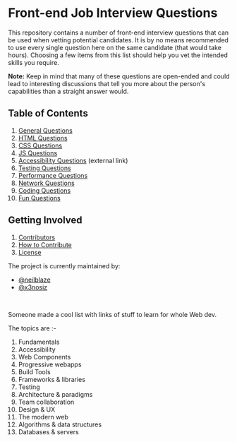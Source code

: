 # Front-end Job Interview Questions

This repository contains a number of front-end interview questions that can be used when vetting potential candidates. It is by no means recommended to use every single question here on the same candidate (that would take hours). Choosing a few items from this list should help you vet the intended skills you require.

**Note:** Keep in mind that many of these questions are open-ended and could lead to interesting discussions that tell you more about the person's capabilities than a straight answer would.

## Table of Contents

  1. [General Questions](src/questions/general-questions.md)
  2. [HTML Questions](src/questions/html-questions.md)
  3. [CSS Questions](src/questions/css-questions.md)
  4. [JS Questions](src/questions/javascript-questions.md)
  5. [Accessibility Questions](https://scottaohara.github.io/accessibility_interview_questions/) (external link)
  6. [Testing Questions](src/questions/testing-questions.md)
  7. [Performance Questions](src/questions/performance-questions.md)
  8. [Network Questions](src/questions/network-questions.md)
  9. [Coding Questions](src/questions/coding-questions.md)
  10. [Fun Questions](src/questions/fun-questions.md)

## Getting Involved

  1. [Contributors](#contributors)
  2. [How to Contribute](https://github.com/h5bp/Front-end-Developer-Interview-Questions/blob/master/.github/CONTRIBUTING.md)
  3. [License](https://github.com/h5bp/Front-end-Developer-Interview-Questions/blob/master/LICENSE.md)


The project is currently maintained by:

- [@neilblaze](https://github.com/neilblaze)
- [@x3nosiz](https://github.com/x3nosiz)

<br>
<p> Someone made a cool list with links of stuff to learn for whole Web dev.<br>

The topics are :-<br>
1. Fundamentals<br>
2. Accessibility<br>
3. Web Components<br>
4. Progressive webapps<br>
5. Build Tools<br>
6. Frameworks & libraries<br>
7. Testing<br>
8. Architecture & paradigms<br>
9. Team collaboration<br>
10. Design & UX<br>
11. The modern web<br>
12. Algorithms & data structures<br>
13. Databases & servers<br>
</p>
